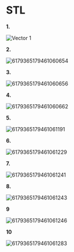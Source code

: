 # STL
**1.** 

![Vector 1](https://github.com/user-attachments/assets/657f8c39-fddb-41ab-8a5d-402a828cc4e1)

**2.**

![6179365179461060654](https://github.com/user-attachments/assets/b56b5438-ddc0-41b3-8b8c-642c18f4b999)

**3.**

![6179365179461060656](https://github.com/user-attachments/assets/7ee40b42-fc76-46d8-9e0e-7acc6a9bacba)

**4.**

![6179365179461060662](https://github.com/user-attachments/assets/bdda6d0b-6089-42f5-81b4-22f34d9adc1b)

**5.**

![6179365179461061191](https://github.com/user-attachments/assets/72707a6d-0fad-489f-aae2-ef38ce5eb77f)

**6.**

![6179365179461061229](https://github.com/user-attachments/assets/0c39cb7b-191b-41ae-b1ba-db8d252fe1ee)

**7.**

![6179365179461061241](https://github.com/user-attachments/assets/8e9b4f11-88f3-47c0-976b-b2880d5f8dcc)

**8.**

![6179365179461061243](https://github.com/user-attachments/assets/ce510d8a-d485-4239-bbfe-2335321f492a)

**9**

![6179365179461061246](https://github.com/user-attachments/assets/4850501a-7812-432d-9d30-650f0b87b8e2)

**10**

![6179365179461061283](https://github.com/user-attachments/assets/0af3b0ef-c4e0-411d-b273-3d992015271a)
